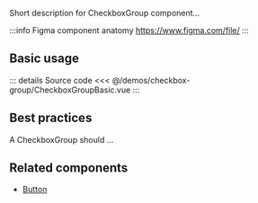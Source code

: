 Short description for CheckboxGroup component...

:::info Figma component anatomy
https://www.figma.com/file/
:::

## Basic usage

<CheckboxGroupBasic />

::: details Source code
<<< @/demos/checkbox-group/CheckboxGroupBasic.vue
:::

## Best practices

A CheckboxGroup should ...

## Related components

- [Button](/components/button/button.doc)
